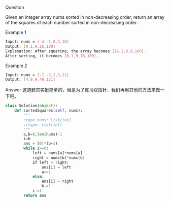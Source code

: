 Question

Given an integer array nums sorted in non-decreasing order, return an array of the squares of each number sorted in non-decreasing order.

Example 1
```bash
Input: nums = [-4,-1,0,3,10]
Output: [0,1,9,16,100]
Explanation: After squaring, the array becomes [16,1,0,9,100].
After sorting, it becomes [0,1,9,16,100].
```

Example 2
```bash
Input: nums = [-7,-3,2,3,11]
Output: [4,9,9,49,121]
```

Answer
这道题其实挺简单的，但是为了练习双指针，我们再用其他的方法来做一下吧。
```python
class Solution(object):
    def sortedSquares(self, nums):
        """
        :type nums: List[int]
        :rtype: List[int]
        """
        a,b=0,len(nums)-1
        i=b
        ans = [0]*(b+1)
        while i>=0:
            left = nums[a]*nums[a]
            right = nums[b]*nums[b]
            if left > right:
                ans[i] = left
                a+=1
            else:
                ans[i] = right
                b-=1
            i-=1
        return ans
```

